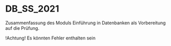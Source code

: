 # DB_SS_2021

Zusammenfassung des Moduls Einführung in Datenbanken als Vorbereitung auf die Prüfung.

!Achtung!
Es könnten Fehler enthalten sein
